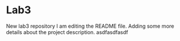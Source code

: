 # Lab3
New lab3 repository
I am editing the README file. Adding some more details about the project description. 
asdfasdfasdf
